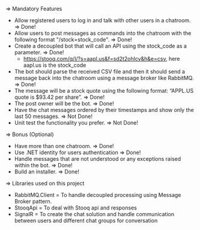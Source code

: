 => Mandatory Features
* Allow registered users to log in and talk with other users in a chatroom. => Done!
* Allow users to post messages as commands into the chatroom with the following format "/stock=stock_code". => Done!
* Create a decoupled bot that will call an API using the stock_code as a parameter. => Done!
  * https://stooq.com/q/l/?s=aapl.us&f=sd2t2ohlcv&h&e=csv, here aapl.us is the stock_code
* The bot should parse the received CSV file and then it should send a message back into the chatroom using a message broker like RabbitMQ. => Done!
* The message will be a stock quote using the following format: “APPL.US quote is $93.42 per share”. => Done!
* The post owner will be the bot. => Done!
* Have the chat messages ordered by their timestamps and show only the last 50 messages. => Not Done!
* Unit test the functionality you prefer. => Not Done!

=> Bonus (Optional)
* Have more than one chatroom. => Done!
* Use .NET identity for users authentication => Done!
* Handle messages that are not understood or any exceptions raised within the bot. => Done!
* Build an installer. => Done!

=> Libraries used on this project
* RabbitMQ.Client = To handle decoupled processing using Message Broker pattern.
* StooqApi = To deal with Stooq api and responses
* SignalR = To create the chat solution and handle communication between users and different chat groups for conversation
